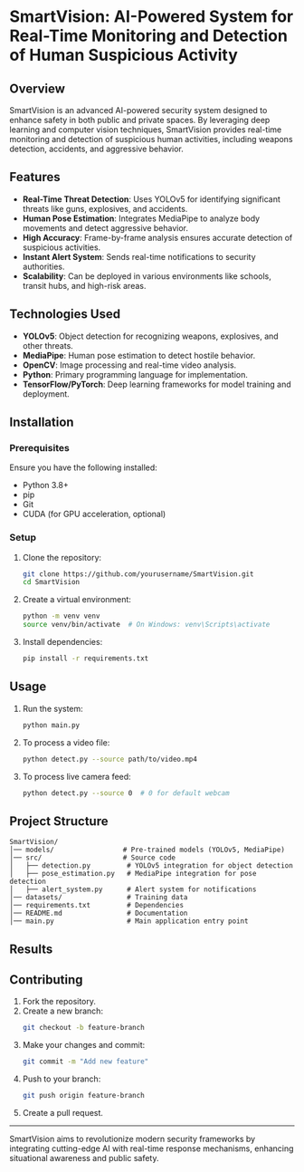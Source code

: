# SmartVision: AI-Powered System for Real-Time Monitoring and Detection of Human Suspicious Activity

## Overview
SmartVision is an advanced AI-powered security system designed to enhance safety in both public and private spaces. By leveraging deep learning and computer vision techniques, SmartVision provides real-time monitoring and detection of suspicious human activities, including weapons detection, accidents, and aggressive behavior.

## Features
- **Real-Time Threat Detection**: Uses YOLOv5 for identifying significant threats like guns, explosives, and accidents.
- **Human Pose Estimation**: Integrates MediaPipe to analyze body movements and detect aggressive behavior.
- **High Accuracy**: Frame-by-frame analysis ensures accurate detection of suspicious activities.
- **Instant Alert System**: Sends real-time notifications to security authorities.
- **Scalability**: Can be deployed in various environments like schools, transit hubs, and high-risk areas.

## Technologies Used
- **YOLOv5**: Object detection for recognizing weapons, explosives, and other threats.
- **MediaPipe**: Human pose estimation to detect hostile behavior.
- **OpenCV**: Image processing and real-time video analysis.
- **Python**: Primary programming language for implementation.
- **TensorFlow/PyTorch**: Deep learning frameworks for model training and deployment.

## Installation
### Prerequisites
Ensure you have the following installed:
- Python 3.8+
- pip
- Git
- CUDA (for GPU acceleration, optional)

### Setup
1. Clone the repository:
   ```bash
   git clone https://github.com/yourusername/SmartVision.git
   cd SmartVision
   ```
2. Create a virtual environment:
   ```bash
   python -m venv venv
   source venv/bin/activate  # On Windows: venv\Scripts\activate
   ```
3. Install dependencies:
   ```bash
   pip install -r requirements.txt
   ```

## Usage
1. Run the system:
   ```bash
   python main.py
   ```
2. To process a video file:
   ```bash
   python detect.py --source path/to/video.mp4
   ```
3. To process live camera feed:
   ```bash
   python detect.py --source 0  # 0 for default webcam
   ```

## Project Structure
```
SmartVision/
│── models/                 # Pre-trained models (YOLOv5, MediaPipe)
│── src/                    # Source code
│   ├── detection.py         # YOLOv5 integration for object detection
│   ├── pose_estimation.py   # MediaPipe integration for pose detection
│   ├── alert_system.py      # Alert system for notifications
│── datasets/                # Training data
│── requirements.txt         # Dependencies
│── README.md                # Documentation
│── main.py                  # Main application entry point
```

## Results


## Contributing
1. Fork the repository.
2. Create a new branch:
   ```bash
   git checkout -b feature-branch
   ```
3. Make your changes and commit:
   ```bash
   git commit -m "Add new feature"
   ```
4. Push to your branch:
   ```bash
   git push origin feature-branch
   ```
5. Create a pull request.



---
SmartVision aims to revolutionize modern security frameworks by integrating cutting-edge AI with real-time response mechanisms, enhancing situational awareness and public safety.

